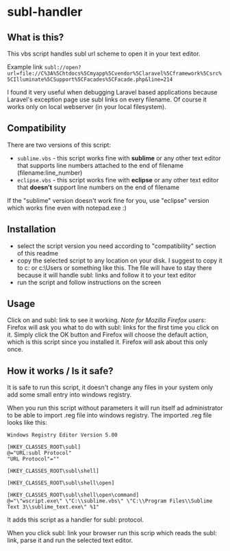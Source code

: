 subl-handler
============

## What is this?

This vbs script handles subl url scheme to open it in your text editor.

Example link
``` subl://open?url=file://C%3A%5Chtdocs%5Cmyapp%5Cvendor%5Claravel%5Cframework%5Csrc%5CIlluminate%5CSupport%5CFacades%5CFacade.php&line=214 ```

I found it very useful when debugging Laravel based applications because Laravel's exception page use subl links on every filename.
Of course it works only on local webserver (in your local filesystem).

## Compatibility

There are two versions of this script:
- `sublime.vbs` - this script works fine with **sublime** or any other text editor that supports line numbers attached to the end of filename (filename:line_number)
- `eclipse.vbs` - this script works fine with **eclipse** or any other text editor that **doesn't** support line numbers on the end of filename

If the "sublime" version doesn't work fine for you, use "eclipse" version which works fine even with notepad.exe :)

## Installation

- select the script version you need according to "compatibility" section of this readme
- copy the selected script to any location on your disk. I suggest to copy it to c: or c:\Users or something like this. The file will have to stay there because it will handle subl: links and follow it to your text editor
- run the script and follow instructions on the screen

## Usage

Click on and subl: link to see it working.
*Note for Mozilla Firefox users*: Firefox will ask you what to do with subl: links for the first time you click on it. Simply click the OK button and Firefox will choose the default action, which is this script since you installed it. Firefox will ask about this only once.

## How it works / Is it safe?

It is safe to run this script, it doesn't change any files in your system only add some small entry into windows registry.

When you run this script without parameters it will run itself ad administrator to be able to import .reg file into windows registry.
The imported .reg file looks like this:
```
Windows Registry Editor Version 5.00

[HKEY_CLASSES_ROOT\subl]
@="URL:subl Protocol"
"URL Protocol"=""

[HKEY_CLASSES_ROOT\subl\shell]

[HKEY_CLASSES_ROOT\subl\shell\open]

[HKEY_CLASSES_ROOT\subl\shell\open\command]
@="\"wscript.exe\" \"C:\\sublime.vbs\" \"C:\\Program Files\\Sublime Text 3\\sublime_text.exe\" %1"
```

It adds this script as a handler for subl: protocol.

When you click subl: link your browser run this scrip which reads the subl: link, parse it and run the selected text editor.
